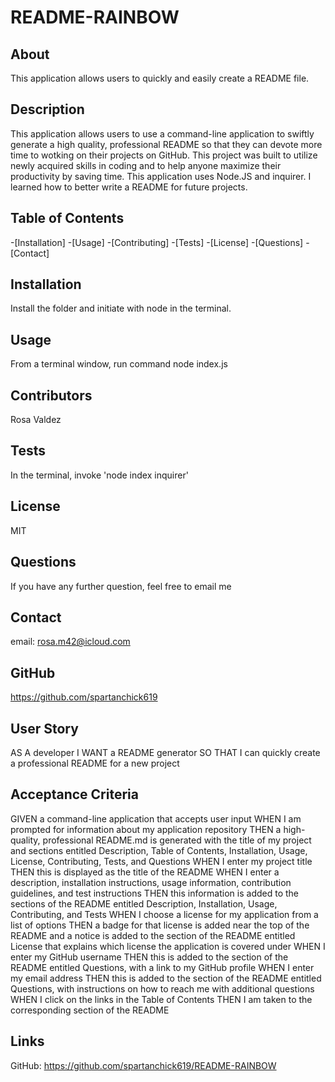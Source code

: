 # README-RAINBOW

## About

This application allows users to quickly and easily create a README file.

## Description

This application allows users to use a command-line application to swiftly generate a high quality, professional README so that they can devote more time to wotking on their projects on GitHub. This project was built to utilize newly acquired skills in coding and to help anyone maximize their productivity by saving time. This application uses Node.JS and inquirer. I learned how to better write a README for future projects. 

## Table of Contents
-[Installation] 
-[Usage]
-[Contributing]
-[Tests]
-[License] 
-[Questions]
-[Contact]


## Installation
Install the folder and initiate with node in the terminal.

## Usage

From a terminal window, run command node index.js 

## Contributors

Rosa Valdez

## Tests
In the terminal, invoke 'node index inquirer'

## License

MIT 

## Questions
If you have any further question, feel free to email me

## Contact
email: rosa.m42@icloud.com

## GitHub 
https://github.com/spartanchick619

## User Story

AS A developer
I WANT a README generator
SO THAT I can quickly create a professional README for a new project

## Acceptance Criteria

GIVEN a command-line application that accepts user input
WHEN I am prompted for information about my application repository
THEN a high-quality, professional README.md is generated with the title of my project and sections entitled Description, Table of Contents, Installation, Usage, License, Contributing, Tests, and Questions
WHEN I enter my project title
THEN this is displayed as the title of the README
WHEN I enter a description, installation instructions, usage information, contribution guidelines, and test instructions
THEN this information is added to the sections of the README entitled Description, Installation, Usage, Contributing, and Tests
WHEN I choose a license for my application from a list of options
THEN a badge for that license is added near the top of the README and a notice is added to the section of the README entitled License that explains which license the application is covered under
WHEN I enter my GitHub username
THEN this is added to the section of the README entitled Questions, with a link to my GitHub profile
WHEN I enter my email address
THEN this is added to the section of the README entitled Questions, with instructions on how to reach me with additional questions
WHEN I click on the links in the Table of Contents
THEN I am taken to the corresponding section of the README

## Links
GitHub: https://github.com/spartanchick619/README-RAINBOW
